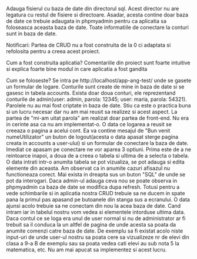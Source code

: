 Adauga fisierul cu baza de date din directorul sql. Acest director nu are legatura cu restul de fisiere si directoare.
Asadar, acesta contine doar baza de date ce trebuie adaugata in phpmyadmin pentru ca aplicatia sa foloseasca aceasta baza de date.
Toate informatiile de conectare la conturi sunt in baza de date.

Notificari:
Partea de CRUD nu a fost construita de la 0 ci adaptata si refolosita pentru a creea acest proiect.

Cum a fost construita aplicatia?
Comentariile din proiect sunt foarte intuitive si explica foarte bine modul in care aplicatia a fost gandita

Cum se foloseste?
Se intra pe http://localhost/app-ang-test/ unde se gasete un formular de logare. Conturile sunt create de mine in baza de date si se gasesc in tabela accounts. Exista doar doua conturi, ele reprezentand conturile de admin(user: admin, parola: 12345; user: maria, parola: 54321). Parolele nu au mai fost criptate in baza de date. Stiu ca este o practica buna si un lucru necesar dar nu am mai reusit sa realizez si acest aspect. La partea de "mi-am uitat parola" am realizat doar partea de front-end. Nu era in cerinte asa ca nu am implementat-o. 
O data ce logarea a reusit se creeaza o pagina a acelui cont. Ea va contine mesajul de "Bun venit numeUtilizator" un buton de logout(acesta o data apasat sterge pagina creata in accounts a user-ului) si un formular de conectare la baza de date. Imediat ce apasam pe conectare ne vor aparea 3 optiuni. Prima este de a ne reintoarce inapoi, a doua de a creea o tabela si ultima de a selecta o tabela. O data intrati intr-o anumita tabela se pot vizualiza, se pot adauga si edita elemente din aceasta. Am observat ca in anumite cazuri afisazul nu functioneaza corect. Mai exista in dreapta sus un buton "SQL" de unde se pot da interogari. Daca admin-ul adauga ceva nou se poate observa in phpmyadmin ca baza de date se modifica dupa refresh. Totusi pentru a vede schimbarile si in aplicatia nostra CRUD trebuie sa ne ducem in spate pana la primul pas apasand pe butoanele din stanga sus a ecranului. O data ajunsi acolo trebuie sa ne conectam din nou la acea baza de date. Cand intram iar in tabelul nostru vom vedea si elementele intorduse ultima data.
Daca contul ce se loga era unul de user normal si nu de administrator ar fi trebuit sa il conduca la un altfel de pagina de unde acesta sa poata da anumite comenzi catre baza de date. De exemplu sa fi existat acolo niste input-uri de unde user-ul nostru sa poata cere sa vizualizeze nr de elevi din clasa a 9-a B de exemplu sau sa poata vedea cati elevi au sub nota 5 la matematica, etc. Nu am mai apucat sa implementez si acest lucru.
